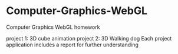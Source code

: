 # Computer-Graphics-WebGL
Computer Graphics WebGL homework

project 1: 3D cube animation
project 2: 3D Walking dog
Each project application includes a report for further understanding
